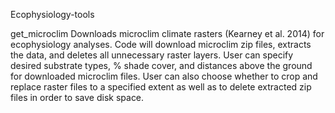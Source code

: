 Ecophysiology-tools

get_microclim
Downloads microclim climate rasters (Kearney et al. 2014) for ecophysiology analyses. Code will download microclim zip files, extracts the data, and deletes all unnecessary raster layers. User can specify desired substrate types, % shade cover, and distances above the ground for downloaded microclim files. User can also choose whether to crop and replace raster files to a specified extent as well as to delete extracted zip files in order to save disk space.

